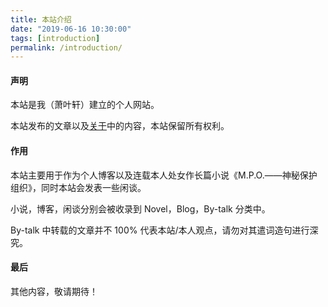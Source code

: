 ```yaml
---
title: 本站介绍
date: "2019-06-16 10:30:00"
tags: [introduction]
permalink: /introduction/
---
```


#### 声明

本站是我（萧叶轩）建立的个人网站。

<!-- more -->

本站发布的文章以及[关于](//about)中的内容，本站保留所有权利。

#### 作用

本站主要用于作为个人博客以及连载本人处女作长篇小说《M.P.O.——神秘保护组织》，同时本站会发表一些闲谈。

小说，博客，闲谈分别会被收录到 Novel，Blog，By-talk 分类中。

By-talk 中转载的文章并不 100% 代表本站/本人观点，请勿对其遣词造句进行深究。

#### 最后

其他内容，敬请期待！
